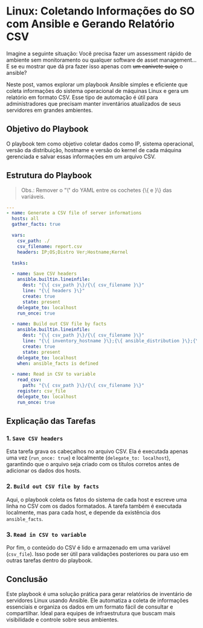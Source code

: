 # Linux: Coletando Informações do SO com Ansible e Gerando Relatório CSV

Imagine a seguinte situação: Você precisa fazer um assessment rápido de ambiente sem monitoramento ou qualquer software de asset management... E se eu mostrar que dá pra fazer isso apenas com  ~~um canivete suiço~~ o ansible?

Neste post, vamos explorar um playbook Ansible simples e eficiente que coleta informações do sistema operacional de máquinas Linux e gera um relatório em formato CSV. Esse tipo de automação é útil para administradores que precisam manter inventários atualizados de seus servidores em grandes ambientes.

## Objetivo do Playbook

O playbook tem como objetivo coletar dados como IP, sistema operacional, versão da distribuição, hostname e versão do kernel de cada máquina gerenciada e salvar essas informações em um arquivo CSV.

## Estrutura do Playbook

> Obs.: Remover o "\\" do YAML entre os cochetes {\\{ e }\\} das variáveis.

```yaml
---
- name: Generate a CSV file of server informations
  hosts: all
  gather_facts: true

  vars:
    csv_path: ./
    csv_filename: report.csv
    headers: IP;OS;Distro Ver;Hostname;Kernel

  tasks:

  - name: Save CSV headers
    ansible.builtin.lineinfile:
      dest: "{\{ csv_path }\}/{\{ csv_filename }\}"
      line: "{\{ headers }\}"
      create: true
      state: present
    delegate_to: localhost
    run_once: true

  - name: Build out CSV file by facts
    ansible.builtin.lineinfile:
      dest: "{\{ csv_path }\}/{\{ csv_filename }\}"
      line: "{\{ inventory_hostname }\};{\{ ansible_distribution }\};{\{ ansible_distribution_version }\};{\{ ansible_fqdn }\};{\{ ansible_kernel }\}"
      create: true
      state: present
    delegate_to: localhost
    when: ansible_facts is defined

  - name: Read in CSV to variable
    read_csv:
      path: "{\{ csv_path }\}/{\{ csv_filename }\}"
    register: csv_file
    delegate_to: localhost
    run_once: true
```

## Explicação das Tarefas

### 1. `Save CSV headers`

Esta tarefa grava os cabeçalhos no arquivo CSV. Ela é executada apenas uma vez (`run_once: true`) e localmente (`delegate_to: localhost`), garantindo que o arquivo seja criado com os títulos corretos antes de adicionar os dados dos hosts.

### 2. `Build out CSV file by facts`

Aqui, o playbook coleta os fatos do sistema de cada host e escreve uma linha no CSV com os dados formatados. A tarefa também é executada localmente, mas para cada host, e depende da existência dos `ansible_facts`.

### 3. `Read in CSV to variable`

Por fim, o conteúdo do CSV é lido e armazenado em uma variável (`csv_file`). Isso pode ser útil para validações posteriores ou para uso em outras tarefas dentro do playbook.

## Conclusão

Este playbook é uma solução prática para gerar relatórios de inventário de servidores Linux usando Ansible. Ele automatiza a coleta de informações essenciais e organiza os dados em um formato fácil de consultar e compartilhar. Ideal para equipes de infraestrutura que buscam mais visibilidade e controle sobre seus ambientes.
